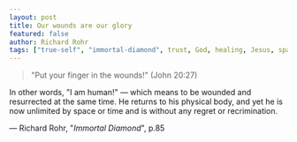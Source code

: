 ```yaml
---
layout: post
title: Our wounds are our glory
featured: false
author: Richard Rohr
tags: ["true-self", "immortal-diamond", trust, God, healing, Jesus, space, time, life, wounds, pain, spirituality]
---
```


>"Put your finger in the wounds!"
(John 20:27)

In other words, "I am human!" ― which means to be wounded and resurrected at the same time. He returns to his physical body, and yet he is now unlimited by space or time and is without any regret or recrimination.

― Richard Rohr, "_Immortal Diamond_", p.85